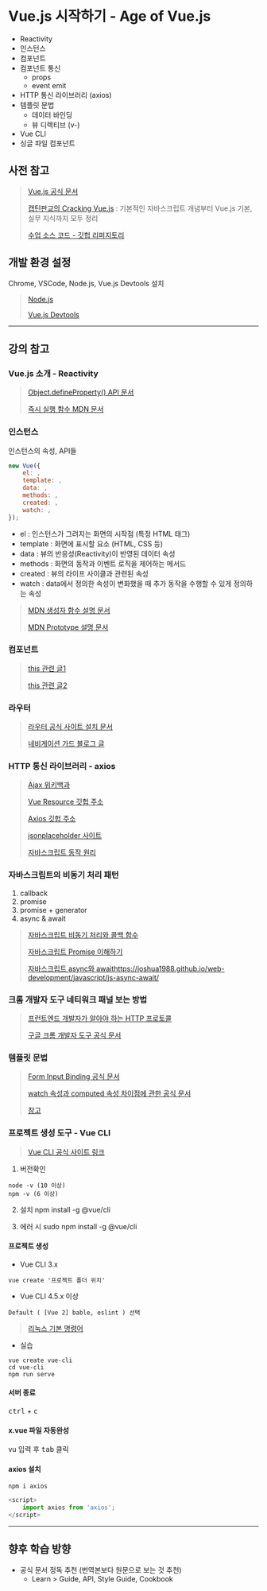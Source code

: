 # Vue.js 시작하기 - Age of Vue.js
- Reactivity
- 인스턴스
- 컴포넌트
- 컴포넌트 통신
    - props
    - event emit
- HTTP 통신 라이브러리 (axios)
- 템플릿 문법
    - 데이터 바인딩
    - 뷰 디렉티브 (v-)
- Vue CLI
- 싱글 파일 컴포넌트


## 사전 참고

> [Vue.js 공식 문서](https://vuejs.org/)
>
> [캡틴판교의 Cracking Vue.js](https://joshua1988.github.io/vue-camp/)
> : 기본적인 자바스크립트 개념부터 Vue.js 기본, 실무 지식까지 모두 정리
>
> [수업 소스 코드 - 깃헙 리퍼지토리](https://github.com/joshua1988/learn-vue-js)


## 개발 환경 설정
Chrome, VSCode, Node.js, Vue.js Devtools 설치

> [Node.js](https://nodejs.org/en/)
>
> [Vue.js Devtools](https://chrome.google.com/webstore/detail/vuejs-devtools/nhdogjmejiglipccpnnnanhbledajbpd)

-----------------------------

## 강의 참고

### Vue.js 소개 - Reactivity
> [Object.defineProperty() API 문서](https://developer.mozilla.org/en-US/docs/Web/JavaScript/Reference/Global_Objects/Object/defineProperty)
>
> [즉시 실행 함수 MDN 문서](https://developer.mozilla.org/ko/docs/Glossary/IIFE)


### 인스턴스

인스턴스의 속성, API들

```js
new Vue({
    el: ,
    template: ,
    data: ,
    methods: ,
    created: ,
    watch: ,
});
```

- el : 인스턴스가 그려지는 화면의 시작점 (특정 HTML 태그)
- template : 화면에 표시할 요소 (HTML, CSS 등)
- data : 뷰의 반응성(Reactivity)이 반영된 데이터 속성
- methods : 화면의 동작과 이벤트 로직을 제어하는 메서드
- created : 뷰의 라이프 사이클과 관련된 속성
- watch : data에서 정의한 속성이 변화했을 때 추가 동작을 수행할 수 있게 정의하는 속성

> [MDN 생성자 함수 설명 문서](https://developer.mozilla.org/ko/docs/Web/JavaScript/Guide/Obsolete_Pages/Core_JavaScript_1.5_Guide/Creating_New_Objects/Using_a_Constructor_Function)
>
> [MDN Prototype 설명 문서](https://developer.mozilla.org/ko/docs/Web/JavaScript/Reference/Global_Objects/Object/constructor)


### 컴포넌트
> [this 관련 글1](https://www.w3schools.com/js/js_this.asp)
>
> [this 관련 글2](https://medium.com/better-programming/understanding-the-this-keyword-in-javascript-cb76d4c7c5e8)


### 라우터
> [라우터 공식 사이트 설치 문서](https://router.vuejs.org/installation.html)
>
> [네비게이션 가드 블로그 글](https://joshua1988.github.io/web-development/vuejs/vue-router-navigation-guards)


### HTTP 통신 라이브러리 - axios
> [Ajax 위키백과](https://ko.wikipedia.org/wiki/Ajax)
>
> [Vue Resource 깃헙 주소](https://github.com/pagekit/vue-resource)
>
> [Axios 깃헙 주소](https://github.com/axios/axios)
>
> [jsonplaceholder 사이트](https://jsonplaceholder.typicode.com/)
>
> [자바스크립트 동작 원리](https://joshua1988.github.io/web-development/translation/javascript/how-js-works-inside-engine/)


### 자바스크립트의 비동기 처리 패턴
1. callback
2. promise
3. promise + generator
4. async & await

> [자바스크립트 비동기 처리와 콜백 함수](https://joshua1988.github.io/web-development/javascript/javascript-asynchronous-operation/)
>
> [자바스크립트 Promise 이해하기](https://joshua1988.github.io/web-development/javascript/promise-for-beginners/)
>
> [자바스크립트 async와 await]()https://joshua1988.github.io/web-development/javascript/js-async-await/


### 크롬 개발자 도구 네티워크 패널 보는 방법
> [프런트엔드 개발자가 알아야 하는 HTTP 프로토콜](https://joshua1988.github.io/web-development/http-part1/)
>
> [구글 크롬 개발자 도구 공식 문서](https://developers.google.com/web/tools/chrome-devtools/)


### 템플릿 문법


> [Form Input Binding 공식 문서](https://vuejs.org/v2/guide/forms.html#ad)
>
> [watch 속성과 computed 속성 차이점에 관한 공식 문서](https://vuejs.org/v2/guide/computed.html#ad)
>
> [참고](https://joshua1988.github.io/vue-camp/vue/template.html)


### 프로젝트 생성 도구 - Vue CLI

> [Vue CLI 공식 사이트 링크](https://cli.vuejs.org/)


1. 버전확인
```shell
node -v (10 이상)
npm -v (6 이상)
```

2. 설치
npm install -g @vue/cli

3. 에러 시
sudo npm install -g @vue/cli


#### 프로젝트 생성

- Vue CLI 3.x
```shell
vue create '프로젝트 폴더 위치'
```

- Vue CLI 4.5.x 이상
```shell
Default ( [Vue 2] bable, eslint ) 선택
```
> [리눅스 기본 명령어](https://joshua1988.github.io/web-development/linux-commands-for-beginners/)

- 실습
```shell
vue create vue-cli
cd vue-cli
npm run serve
```

#### 서버 종료
<kbd>ctrl</kbd> + <kbd>c</kbd>

#### x.vue 파일 자동완성
vu 입력 후 <kbd>tab</kbd> 클릭

#### axios 설치
```shell
npm i axios
```

```js
<script>
    import axios from 'axios';
</script>
```

-----------------------------

## 향후 학습 방향
- 공식 문서 정독 추천 (번역본보다 원문으로 보는 것 추천)
    - Learn > Guide, API, Style Guide, Cookbook